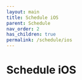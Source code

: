 ```yaml
---
layout: main
title: Schedule iOS
parent: Schedule
nav_order: 2
has_children: true
permalink: /schedule/ios
---
```


# Schedule iOS
